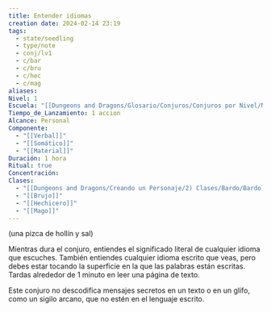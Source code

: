 ```yaml
---
title: Entender idiomas
creation date: 2024-02-14 23:19
tags:
  - state/seedling
  - type/note
  - conj/lv1
  - c/bar
  - c/bru
  - c/hec
  - c/mag
aliases: 
Nivel: 1
Escuela: "[[Dungeons and Dragons/Glosario/Conjuros/Conjuros por Nivel/Nivel 4/Adivinación|Adivinación]]"
Tiempo_de_Lanzamiento: 1 accion
Alcance: Personal
Componente:
  - "[[Verbal]]"
  - "[[Somático]]"
  - "[[Material]]"
Duración: 1 hora
Ritual: true
Concentración: 
Clases:
  - "[[Dungeons and Dragons/Creando un Personaje/2) Clases/Bardo/Bardo]]"
  - "[[Brujo]]"
  - "[[Hechicero]]"
  - "[[Mago]]"
---
```

(una pizca de hollín y sal)

Mientras dura el conjuro, entiendes el significado literal de cualquier idioma que escuches. También entiendes cualquier idioma escrito que veas, pero debes estar tocando la superficie en la que las palabras están escritas. Tardas alrededor de 1 minuto en leer una página de texto.

Este conjuro no descodifica mensajes secretos en un texto o en un glifo, como un sigilo arcano, que no estén en el lenguaje escrito.